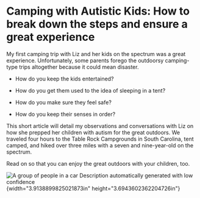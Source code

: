 # Camping with Autistic Kids: How to break down the steps and ensure a great experience

My first camping trip with Liz and her kids on the spectrum was a great
experience. Unfortunately, some parents forego the outdoorsy
camping-type trips altogether because it could mean disaster.

-   How do you keep the kids entertained?

-   How do you get them used to the idea of sleeping in a tent?

-   How do you make sure they feel safe?

-   How do you keep their senses in order?

This short article will detail my observations and conversations with
Liz on how she prepped her children with autism for the great outdoors.
We traveled four hours to the Table Rock Campgrounds in South Carolina,
tent camped, and hiked over three miles with a seven and nine-year-old
on the spectrum.

Read on so that you can enjoy the great outdoors with your children,
too.

![A group of people in a car Description automatically generated with
low confidence](./media/image1.png){width="3.9138899825021873in"
height="3.6943602362204726in"}
